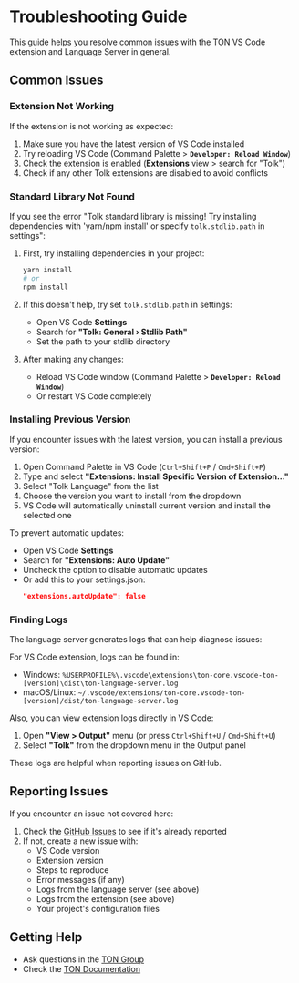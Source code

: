 # Troubleshooting Guide

This guide helps you resolve common issues with the TON VS Code extension and Language Server in general.

## Common Issues

### Extension Not Working

If the extension is not working as expected:

1. Make sure you have the latest version of VS Code installed
2. Try reloading VS Code (Command Palette > **`Developer: Reload Window`**)
3. Check the extension is enabled (**Extensions** view > search for "Tolk")
4. Check if any other Tolk extensions are disabled to avoid conflicts

### Standard Library Not Found

If you see the error "Tolk standard library is missing! Try installing dependencies with 'yarn/npm install' or specify
`tolk.stdlib.path` in settings":

1. First, try installing dependencies in your project:

    ```bash
    yarn install
    # or
    npm install
    ```

2. If this doesn't help, try set `tolk.stdlib.path` in settings:

    - Open VS Code **Settings**
    - Search for **"Tolk: General › Stdlib Path"**
    - Set the path to your stdlib directory

3. After making any changes:
    - Reload VS Code window (Command Palette > **`Developer: Reload Window`**)
    - Or restart VS Code completely

### Installing Previous Version

If you encounter issues with the latest version, you can install a previous version:

1. Open Command Palette in VS Code (`Ctrl+Shift+P` / `Cmd+Shift+P`)
2. Type and select **"Extensions: Install Specific Version of Extension..."**
3. Select "Tolk Language" from the list
4. Choose the version you want to install from the dropdown
5. VS Code will automatically uninstall current version and install the selected one

To prevent automatic updates:

- Open VS Code **Settings**
- Search for **"Extensions: Auto Update"**
- Uncheck the option to disable automatic updates
- Or add this to your settings.json:
    ```json
    "extensions.autoUpdate": false
    ```

### Finding Logs

The language server generates logs that can help diagnose issues:

For VS Code extension, logs can be found in:

- Windows: `%USERPROFILE%\.vscode\extensions\ton-core.vscode-ton-[version]\dist\ton-language-server.log`
- macOS/Linux: `~/.vscode/extensions/ton-core.vscode-ton-[version]/dist/ton-language-server.log`

Also, you can view extension logs directly in VS Code:

1. Open **"View > Output"** menu (or press `Ctrl+Shift+U` / `Cmd+Shift+U`)
2. Select **"Tolk"** from the dropdown menu in the Output panel

These logs are helpful when reporting issues on GitHub.

## Reporting Issues

If you encounter an issue not covered here:

1. Check the [GitHub Issues](https://github.com/ton-blockchain/ton-language-server/issues) to see if it's already
   reported
2. If not, create a new issue with:
    - VS Code version
    - Extension version
    - Steps to reproduce
    - Error messages (if any)
    - Logs from the language server (see above)
    - Logs from the extension (see above)
    - Your project's configuration files

## Getting Help

- Ask questions in the [TON Group](https://t.me/tondev_eng)
- Check the [TON Documentation](https://docs.ton.org)
